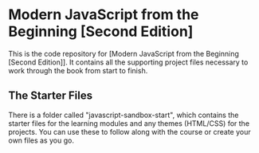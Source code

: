 # Modern JavaScript from the Beginning [Second Edition]

This is the code repository for [Modern JavaScript from the Beginning [Second Edition]]. It contains all the supporting project files necessary to work through the book from start to finish.


## The Starter Files

There is a folder called "javascript-sandbox-start", which contains the starter files for the learning modules and any themes (HTML/CSS) for the projects. You can use these to follow along with the course or create your own files as you go.


